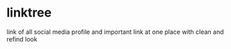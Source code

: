 # linktree
link of all social media profile and important link at one place with clean and refind look
